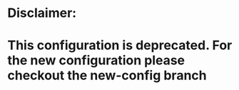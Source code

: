 # Disclaimer:
# This configuration is deprecated. For the new configuration please checkout the new-config branch

